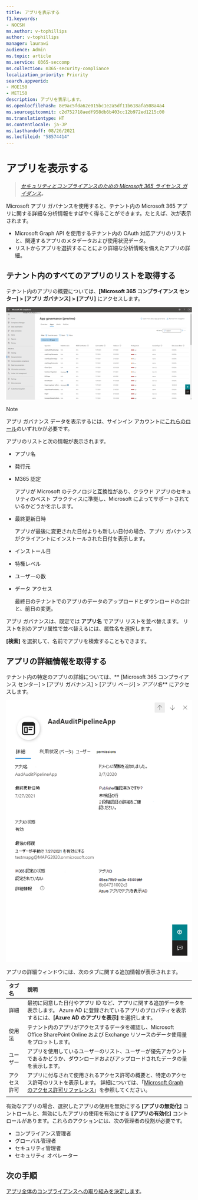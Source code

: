 ```yaml
---
title: アプリを表示する
f1.keywords:
- NOCSH
ms.author: v-tophillips
author: v-tophillips
manager: laurawi
audience: Admin
ms.topic: article
ms.service: O365-seccomp
ms.collection: m365-security-compliance
localization_priority: Priority
search.appverid:
- MOE150
- MET150
description: アプリを表示します。
ms.openlocfilehash: 8e9ac5fda62e015bc1e2a5df11b618afa508a4a4
ms.sourcegitcommit: c2d752718aedf958db6b403cc12b972ed1215c00
ms.translationtype: HT
ms.contentlocale: ja-JP
ms.lasthandoff: 08/26/2021
ms.locfileid: "58574414"
---
```

# <a name="view-your-apps"></a>アプリを表示する

>*[セキュリティとコンプライアンスのための Microsoft 365 ライセンス ガイダンス](https://aka.ms/ComplianceSD)。*

Microsoft アプリ ガバナンスを使用すると、テナント内の Microsoft 365 アプリに関する詳細な分析情報をすばやく得ることができます。たとえば、次が表示されます。

- Microsoft Graph API を使用するテナント内の OAuth 対応アプリのリストと、関連するアプリのメタデータおよび使用状況データ。
- リストからアプリを選択することにより詳細な分析情報を備えたアプリの詳細。

## <a name="getting-a-list-of-all-the-apps-in-your-tenant"></a>テナント内のすべてのアプリのリストを取得する

テナント内のアプリの概要については、**[Microsoft 365 コンプライアンス センター] > [アプリ ガバナンス] > [アプリ]** にアクセスします。

![Microsoft 365 コンプライアンス センターの MAPG アプリの概要ページ。](..\media\manage-app-protection-governance\mapg-cc-apps.png)

>[!Note]
> アプリ ガバナンス データを表示するには、サインイン アカウントに[これらのロール](app-governance-get-started.md#administrator-roles)のいずれかが必要です。
>

アプリのリストと次の情報が表示されます。

- アプリ名
- 発行元
- M365 認定

  アプリが Microsoft のテクノロジと互換性があり、クラウド アプリのセキュリティのベスト プラクティスに準拠し、Microsoft によってサポートされているかどうかを示します。

- 最終更新日時

  アプリが最後に変更された日付よりも新しい日付の場合、アプリ ガバナンスがクライアントにインストールされた日付を表示します。

- インストール日
- 特権レベル
- ユーザーの数
- データ アクセス

  最終日のテナントでのアプリのデータのアップロードとダウンロードの合計と、前日の変更。

アプリ ガバナンスは、既定では **アプリ名** でアプリ リストを並べ替えます。 リストを別のアプリ属性で並べ替えるには、属性名を選択します。

**[検索]** を選択して、名前でアプリを検索することもできます。

## <a name="getting-detailed-information-on-an-app"></a>アプリの詳細情報を取得する

テナント内の特定のアプリの詳細については、** [Microsoft 365 コンプライアンス センター] > [アプリ ガバナンス] > [アプリ ページ] > *アプリ名*** にアクセスします。

![Microsoft 365 コンプライアンス センターの [アプリ ガバナンス アプリの詳細] ウィンドウ。](..\media\manage-app-protection-governance\mapg-cc-apps-app.png)

アプリの詳細ウィンドウには、次のタブに関する追加情報が表示されます。

| タブ名 | 説明 |
|:-------|:-----|
| 詳細 | 最初に同意した日付やアプリ ID など、アプリに関する追加データを表示します。 Azure AD に登録されているアプリのプロパティを表示するには、**[Azure AD のアプリを表示]** を選択します。 |
| 使用法 |テナント内のアプリがアクセスするデータを確認し、Microsoft Office SharePoint Online および Exchange リソースのデータ使用量をプロットします。 |
| ユーザー | アプリを使用しているユーザーのリスト、ユーザーが優先アカウントであるかどうか、ダウンロードおよびアップロードされたデータの量を表示します。 |
| アクセス許可 | アプリに付与されて使用されるアクセス許可の概要と、特定のアクセス許可のリストを表示します。 詳細については、「[Microsoft Graph のアクセス許可リファレンス](/graph/permissions-reference)」を参照してください。 |
|||

有効なアプリの場合、選択したアプリの使用を無効にする **[アプリの無効化]** コントロールと、無効にしたアプリの使用を有効にする **[アプリの有効化]** コントロールがあります。これらのアクションには、次の管理者の役割が必要です。

- コンプライアンス管理者
- グローバル管理者
- セキュリティ管理者
- セキュリティ オペレーター

## <a name="next-step"></a>次の手順

[アプリ全体のコンプライアンスへの取り組みを決定します](app-governance-visibility-insights-compliance-posture.md)。
